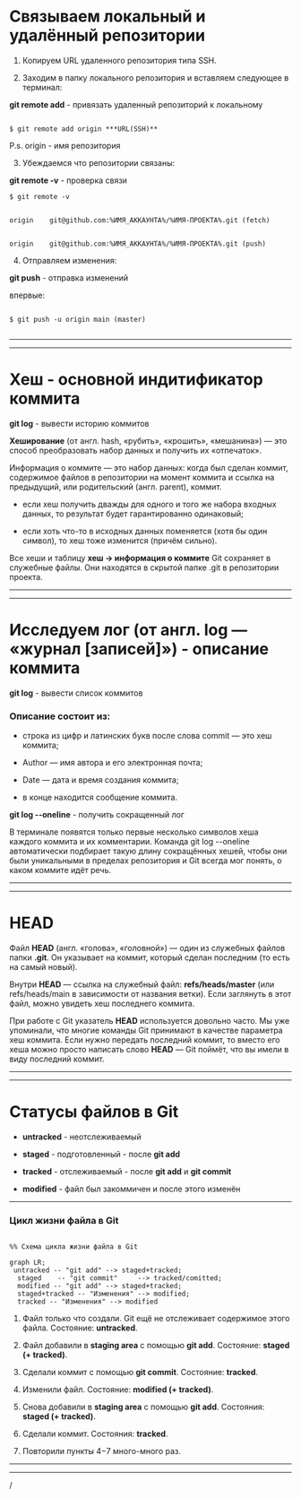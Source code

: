 # Связываем локальный и удалённый репозитории

1. Копируем URL удаленного репозитория типа SSH.


2. Заходим в папку локального репозитория и вставляем следующее в терминал:

**git remote add** - привязать удаленный репозиторий к локальному


```

$ git remote add origin ***URL(SSH)**

```


P.s. origin - имя репозитория


3. Убеждаемся что репозитории связаны:

**git remote -v** - проверка связи


```
$ git remote -v


origin    git@github.com:%ИМЯ_АККАУНТА%/%ИМЯ-ПРОЕКТА%.git (fetch)


origin    git@github.com:%ИМЯ_АККАУНТА%/%ИМЯ-ПРОЕКТА%.git (push)

```


4. Отправляем изменения:

**git push** - отправка изменений


впервые: 

```

$ git push -u origin main (master)


```

---
---


# Хеш - основной индитификатор коммита


**git log** - вывести историю коммитов


**Хеширование** (от англ. hash, «рубить», «крошить», «мешанина») — это способ преобразовать набор данных и получить их «отпечаток».


Информация о коммите — это набор данных: когда был сделан коммит, содержимое файлов в репозитории на момент коммита и ссылка на предыдущий, или родительский (англ. parent), коммит.


   - если хеш получить дважды для одного и того же набора входных данных, то результат будет гарантированно одинаковый;
    
    
   - если хоть что-то в исходных данных поменяется (хотя бы один символ), то хеш тоже изменится (причём сильно).


Все хеши и таблицу **хеш → информация о коммите** Git сохраняет в служебные файлы. Они находятся в скрытой папке .git в репозитории проекта.



---
---


# Исследуем лог (от англ. log — «журнал [записей]») - описание коммита


**git log** - вывести список коммитов


### Описание состоит из:

- строка из цифр и латинских букв после слова commit — это хеш коммита;


- Author — имя автора и его электронная почта;


- Date — дата и время создания коммита;


- в конце находится сообщение коммита.


**git log --oneline** - получить сокращенный лог

В терминале появятся только первые несколько символов хеша каждого коммита и их комментарии.
Команда git log --oneline автоматически подбирает такую длину сокращённых хешей, чтобы они были уникальными в пределах репозитория и Git всегда мог понять, о каком коммите идёт речь.


---
---


# HEAD

Файл **HEAD** (англ. «голова», «головной») — один из служебных файлов папки **.git**. Он указывает на коммит, который сделан последним (то есть на самый новый).


Внутри **HEAD** — ссылка на служебный файл: **refs/heads/master** (или refs/heads/main в зависимости от названия ветки). Если заглянуть в этот файл, можно увидеть хеш последнего коммита.


При работе с Git указатель **HEAD** используется довольно часто. Мы уже упоминали, что многие команды Git принимают в качестве параметра хеш коммита. Если нужно передать последний коммит, то вместо его хеша можно просто написать слово **HEAD** — Git поймёт, что вы имели в виду последний коммит.


---
---


# Статусы файлов в Git


- **untracked** - неотслеживаемый


- **staged** - подготовленный - после **git add**


- **tracked** - отслеживаемый - после **git add** и **git commit**


- **modified** - файл был закоммичен и после этого изменён

---


### Цикл жизни файла в Git



``` mermaid

%% Схема цикла жизни файла в Git

graph LR;
 untracked -- "git add" --> staged+tracked;
  staged    -- "git commit"     --> tracked/comitted;
  modified -- "git add" --> staged+tracked;
  staged+tracked -- "Изменения" --> modified;
  tracked -- "Изменения" --> modified

```


1. Файл только что создали. Git ещё не отслеживает содержимое этого файла. Состояние: **untracked**.


2. Файл добавили в **staging area** с помощью **git add**. Состояние: **staged (+ tracked)**.
     
    
3. Сделали коммит с помощью **git commit**. Состояние: **tracked**.


4. Изменили файл. Состояние: **modified (+ tracked)**.


5. Снова добавили в **staging area** с помощью **git add**. Состояния: **staged (+ tracked)**.


6. Сделали коммит. Состояния: **tracked**.


7. Повторили пункты 4−7 много-много раз.


---
---


/
